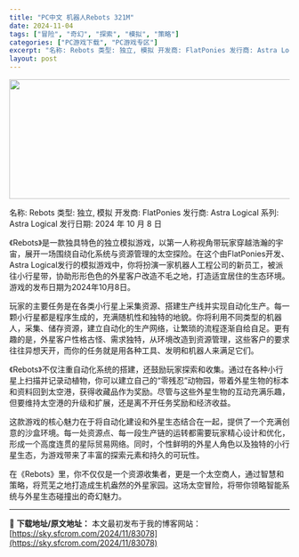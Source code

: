 ```yaml
---
title: "PC中文 机器人Rebots 321M"
date: 2024-11-04
tags: ["冒险", "奇幻", "探索", "模拟", "策略"]
categories: ["PC游戏下载", "PC游戏专区"]
excerpt: "名称: Rebots 类型: 独立, 模拟 开发商: FlatPonies 发行商: Astra Logical 系列: Astra Logical 发行日期: 2024 年 10 月 8 日 《Rebots》是一款独具特色的独立模拟游戏，以第一人称视角带玩家穿越浩瀚的宇宙，展开一场围绕自动化系统与&hellip;"
layout: post
---
```


<img class="aligncenter size-full wp-image-83079" src="https://sky.sfcrom.com/wp-content/uploads/2024/11/2024110407452035.webp" alt="" width="660" height="215" />

名称: Rebots
类型: 独立, 模拟
开发商: FlatPonies
发行商: Astra Logical
系列: Astra Logical
发行日期: 2024 年 10 月 8 日

《Rebots》是一款独具特色的独立模拟游戏，以第一人称视角带玩家穿越浩瀚的宇宙，展开一场围绕自动化系统与资源管理的太空探险。在这个由FlatPonies开发、Astra Logical发行的模拟游戏中，你将扮演一家机器人工程公司的新员工，被派往小行星带，协助形形色色的外星客户改造不毛之地，打造适宜居住的生态环境。游戏的发布日期为2024年10月8日。

玩家的主要任务是在各类小行星上采集资源、搭建生产线并实现自动化生产。每一颗小行星都是程序生成的，充满随机性和独特的地貌。你将利用不同类型的机器人，采集、储存资源，建立自动化的生产网络，让繁琐的流程逐渐自给自足。更有趣的是，外星客户性格古怪、需求独特，从环境改造到资源管理，这些客户的要求往往异想天开，而你的任务就是用各种工具、发明和机器人来满足它们。

《Rebots》不仅注重自动化系统的搭建，还鼓励玩家探索和收集。通过在各种小行星上扫描并记录动植物，你可以建立自己的“零残忍”动物园，带着外星生物的标本和资料回到太空港，获得收藏品作为奖励。尽管与这些外星生物的互动充满乐趣，但要维持太空港的升级和扩展，还是离不开任务奖励和经济收益。

这款游戏的核心魅力在于将自动化建设和外星生态结合在一起，提供了一个充满创意的沙盒环境。每一处资源点、每一段生产链的运转都需要玩家精心设计和优化，形成一个高度连贯的星际贸易网络。同时，个性鲜明的外星人角色以及独特的小行星生态，为游戏带来了丰富的探索元素和持久的可玩性。

在《Rebots》里，你不仅仅是一个资源收集者，更是一个太空商人，通过智慧和策略，将荒芜之地打造成生机盎然的外星家园。这场太空冒险，将带你领略智能系统与外星生态碰撞出的奇幻魅力。

---
📖 **下载地址/原文地址：** 本文最初发布于我的博客网站：[https://sky.sfcrom.com/2024/11/83078](https://sky.sfcrom.com/2024/11/83078)
